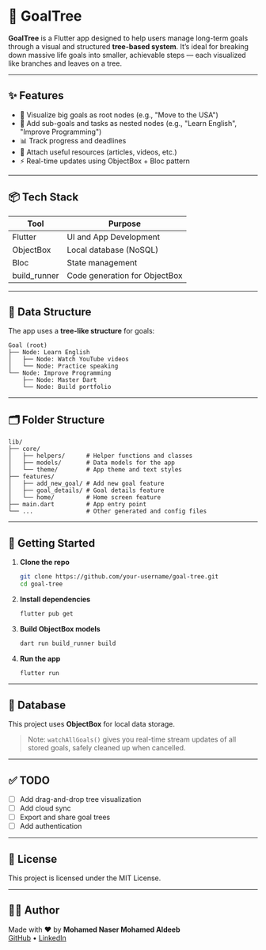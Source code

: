 # 🌳 GoalTree

**GoalTree** is a Flutter app designed to help users manage long-term goals through a visual and structured **tree-based system**. It’s ideal for breaking down massive life goals into smaller, achievable steps — each visualized like branches and leaves on a tree.

---

## ✨ Features

- 📌 Visualize big goals as root nodes (e.g., "Move to the USA")
- 🌱 Add sub-goals and tasks as nested nodes (e.g., "Learn English", "Improve Programming")
- 📊 Track progress and deadlines
- 📁 Attach useful resources (articles, videos, etc.)
- ⚡ Real-time updates using ObjectBox + Bloc pattern

---

## 📦 Tech Stack

| Tool         | Purpose                            |
|--------------|------------------------------------|
| Flutter      | UI and App Development             |
| ObjectBox    | Local database (NoSQL)             |
| Bloc         | State management                   |
| build_runner | Code generation for ObjectBox      |

---

## 🧠 Data Structure

The app uses a **tree-like structure** for goals:
```
Goal (root)
├── Node: Learn English
│   ├── Node: Watch YouTube videos
│   └── Node: Practice speaking
└── Node: Improve Programming
    ├── Node: Master Dart
    └── Node: Build portfolio
```

---

## 🗂️ Folder Structure

```
lib/
├── core/
│   ├── helpers/      # Helper functions and classes
│   ├── models/       # Data models for the app
│   └── theme/        # App theme and text styles
├── features/
│   ├── add_new_goal/ # Add new goal feature
│   ├── goal_details/ # Goal details feature
│   └── home/         # Home screen feature
├── main.dart         # App entry point
└── ...               # Other generated and config files
```

---

## 🔧 Getting Started

1. **Clone the repo**
   ```bash
   git clone https://github.com/your-username/goal-tree.git
   cd goal-tree
   ```

2. **Install dependencies**
   ```bash
   flutter pub get
   ```

3. **Build ObjectBox models**
   ```bash
   dart run build_runner build
   ```

4. **Run the app**
   ```bash
   flutter run
   ```

---

## 💾 Database

This project uses **ObjectBox** for local data storage.

> Note: `watchAllGoals()` gives you real-time stream updates of all stored goals, safely cleaned up when cancelled.

---

## ✅ TODO

- [ ] Add drag-and-drop tree visualization
- [ ] Add cloud sync
- [ ] Export and share goal trees
- [ ] Add authentication

---

## 📃 License

This project is licensed under the MIT License.

---

## 🙋‍♂️ Author

Made with ❤️ by **Mohamed Naser Mohamed Aldeeb**  
[GitHub](https://github.com/mhmaldyb510) • [LinkedIn](https://www.linkedin.com/in/mhmaldyb510)
